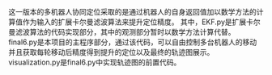 这一版本的多机器人协同定位采取的是通过机器人的自身返回值加以数学方法的计算值作为输入的扩展卡尔曼滤波算法来提升定位精度。
其中，EKF.py是扩展卡尔曼滤波算法的代码实现部分，其中的观测部分暂时以数学方法计算代替。
final6.py是本项目的主程序部分，通过该代码，可以自由控制多台机器人的移动并且获取每轮移动后精度得到提升的定位以及最终的轨迹图展示。
visualization.py是final6.py中实现轨迹图的前置代码。
